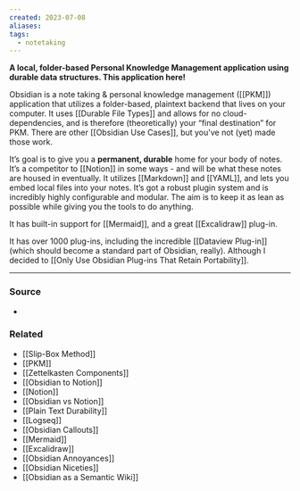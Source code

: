 ```yaml
---
created: 2023-07-08
aliases: 
tags:
  - notetaking
---
```

**A local, folder-based Personal Knowledge Management application using durable data structures. This application here!**

Obsidian is a note taking & personal knowledge management ([[PKM]]) application that utilizes a folder-based, plaintext backend that lives on your computer. It uses [[Durable File Types]] and allows for no cloud-dependencies, and is therefore (theoretically) your “final destination” for PKM. There are other [[Obsidian Use Cases]], but you've not (yet) made those work.

It’s goal is to give you a **permanent, durable** home for your body of notes. It’s a competitor to [[Notion]] in some ways - and will be what these notes are housed in eventually. It utilizes [[Markdown]] and [[YAML]], and lets you embed local files into your notes. It’s got a robust plugin system and is incredibly highly configurable and modular. The aim is to keep it as lean as possible while giving you the tools to do anything. 

It has built-in support for [[Mermaid]], and a great [[Excalidraw]] plug-in. 

It has over 1000 plug-ins, including the incredible [[Dataview Plug-in]] (which should become a standard part of Obsidian, really). Although I decided to [[Only Use Obsidian Plug-ins That Retain Portability]]. 

****
### Source
- 

### Related
- [[Slip-Box Method]]
- [[PKM]]
- [[Zettelkasten Components]]
- [[Obsidian to Notion]] 
- [[Notion]] 
- [[Obsidian vs Notion]] 
- [[Plain Text Durability]] 
- [[Logseq]]
- [[Obsidian Callouts]]
- [[Mermaid]]
- [[Excalidraw]]
- [[Obsidian Annoyances]]
- [[Obsidian Niceties]]
- [[Obsidian as a Semantic Wiki]]